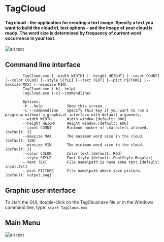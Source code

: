 
# TagCloud
 #### Tag cloud - the application for creating a text image. Specify a text you want to build the cloud of, text options - and the image of your cloud is ready. The word size is determined by frequency of current word occurrence in your text.
 
![alt text](https://pp.userapi.com/c831208/v831208852/6bfc4/toi6j1IvjgQ.jpg)
## Command line interface
```
        TagCloud.exe [--width WIDTH] [--height HEIGHT] [--count COUNT] [--color COLOR] [--style STYLE] [--text TEXT] [--pict PICTURE] [--maxsize MAX] [--minsize MIN]
        TagCloud.exe (-h|--help)
        TagCloud.exe (-c|--commandline)

        Options:
        -h --help           Show this screen.
        -c --commandline    Specify this key if you want to run a progroup without a graphical interface with default arguments.
        --width WIDTH       Width window.[default: 800]
        --height HEIGHT     Height window.[default: 600]
        --count COUNT       Minimum number of characters allowed.[default: 3]
        --maxsize MAX       The maximum word size in the cloud.[default: 120]
        --minsize MIN       The minimum word size in the cloud.[default: 3]
        --color COLOR       Color text.[default: Red]
        --style STYLE       Font Style.[default: FontStyle.Regular]
        --text TEXT         File name\path is have some text.[default: input.txt]
        --pict PICTURE      File name\path where save picture.[default: output.png]
```

## Graphic user interface
To start the GUI, double-click on the TagCloud.exe file or in the Windows command line, type: ```start TagCloud.exe```
## Main Menu


![alt text](https://pp.userapi.com/c840722/v840722852/529da/I6bX998tFgs.jpg)
